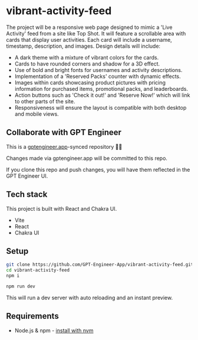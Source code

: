 # vibrant-activity-feed

The project will be a responsive web page designed to mimic a 'Live Activity' feed from a site like Top Shot. It will feature a scrollable area with cards that display user activities. Each card will include a username, timestamp, description, and images. Design details will include: 
- A dark theme with a mixture of vibrant colors for the cards.
- Cards to have rounded corners and shadow for a 3D effect.
- Use of bold and bright fonts for usernames and activity descriptions.
- Implementation of a 'Reserved Packs' counter with dynamic effects.
- Images within cards showcasing product pictures with pricing information for purchased items, promotional packs, and leaderboards.
- Action buttons such as 'Check it out!' and 'Reserve Now!' which will link to other parts of the site.
- Responsiveness will ensure the layout is compatible with both desktop and mobile views.

## Collaborate with GPT Engineer

This is a [gptengineer.app](https://gptengineer.app)-synced repository 🌟🤖

Changes made via gptengineer.app will be committed to this repo.

If you clone this repo and push changes, you will have them reflected in the GPT Engineer UI.

## Tech stack

This project is built with React and Chakra UI.

- Vite
- React
- Chakra UI

## Setup

```sh
git clone https://github.com/GPT-Engineer-App/vibrant-activity-feed.git
cd vibrant-activity-feed
npm i
```

```sh
npm run dev
```

This will run a dev server with auto reloading and an instant preview.

## Requirements

- Node.js & npm - [install with nvm](https://github.com/nvm-sh/nvm#installing-and-updating)
